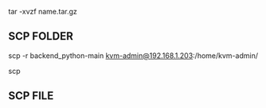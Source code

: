 tar -xvzf name.tar.gz

## SCP FOLDER

scp -r backend_python-main kvm-admin@192.168.1.203:/home/kvm-admin/

scp <pengirim> <penerima>

## SCP FILE


